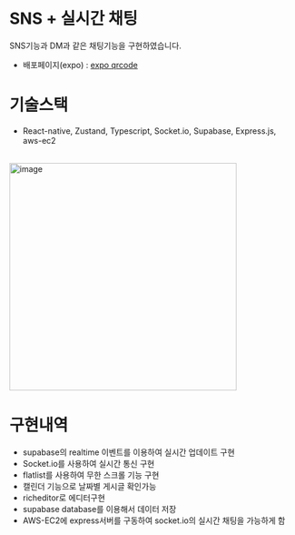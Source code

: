 # SNS + 실시간 채팅
SNS기능과 DM과 같은 채팅기능을 구현하였습니다.
- 배포페이지(expo) : [expo qrcode](https://expo.dev/preview/update?message=Feat%20%3A%20calendar%20%EC%88%98%EC%A0%95%2C%20css%EC%88%98%EC%A0%95&updateRuntimeVersion=1.0.0&createdAt=2024-11-12T02%3A49%3A12.555Z&slug=exp&projectId=f50fe54f-f5dd-4cec-af23-8f55c43bb63f&group=ca108ee9-9af5-4956-8661-3e6cb0270482)

# 기술스택
- React-native, Zustand, Typescript, Socket.io, Supabase, Express.js, aws-ec2

<br>

 <img width="400" alt="image" src="https://github.com/user-attachments/assets/15588266-77f3-40d6-89db-9761d4113775">


# 구현내역

- supabase의 realtime 이벤트를 이용하여 실시간 업데이트 구현
- Socket.io를 사용하여 실시간 통신 구현
- flatlist를 사용하여 무한 스크롤 기능 구현
- 캘린더 기능으로 날짜별 게시글 확인가능
- richeditor로 에디터구현
- supabase database를 이용해서 데이터 저장
- AWS-EC2에 express서버를 구동하여 socket.io의 실시간 채팅을 가능하게 함
